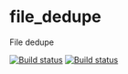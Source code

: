 # file_dedupe
File dedupe

[![Build status](https://ci.appveyor.com/api/projects/status/c0fhwksxgfqje9iq?svg=true)](https://ci.appveyor.com/project/TheBiggerGuy/file-dedupe)
[![Build status](https://ci.appveyor.com/api/projects/status/c0fhwksxgfqje9iq/branch/master?svg=true)](https://ci.appveyor.com/project/TheBiggerGuy/file-dedupe/branch/master)
